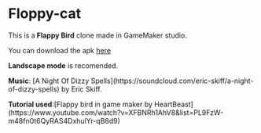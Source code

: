 # Floppy-cat
This is a<b> Flappy Bird</b> clone made in GameMaker studio.<p>You can download the apk [here](https://github.com/Git3m/Floppy-cat/blob/master/floppycat%20v1.0.apk) 
<p><b>Landscape mode</b> is recomended.
<p><b>Music</b>: [A Night Of Dizzy Spells](https://soundcloud.com/eric-skiff/a-night-of-dizzy-spells) by Eric Skiff.
<p><b>Tutorial used</b>:[Flappy bird in game maker by HeartBeast](https://www.youtube.com/watch?v=XFBNRh1AhV8&list=PL9FzW-m48fn0t6QyRAS4DxhulYr-qB8d9)
